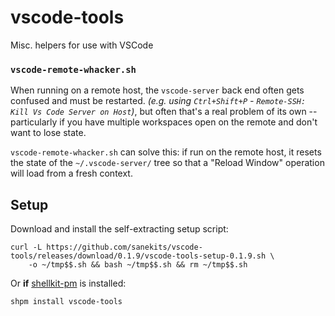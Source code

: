 # vscode-tools

Misc. helpers for use with VSCode

### `vscode-remote-whacker.sh`
When running on a remote host, the `vscode-server` back end often gets confused and must
be restarted. *(e.g. using `Ctrl+Shift+P` - `Remote-SSH: Kill Vs Code Server on Host`)*,
but often that's a real problem of its own -- particularly if you have multiple workspaces
open on the remote and don't want to lose state.

`vscode-remote-whacker.sh` can solve this: if run on the remote host, it resets the state
of the `~/.vscode-server/` tree so that a "Reload Window" operation will load from a
fresh context.

## Setup

Download and install the self-extracting setup script:
```
curl -L https://github.com/sanekits/vscode-tools/releases/download/0.1.9/vscode-tools-setup-0.1.9.sh \
    -o ~/tmp$$.sh && bash ~/tmp$$.sh && rm ~/tmp$$.sh
```

Or **if** [shellkit-pm](https://github.com/sanekits/shellkit-pm) is installed:

    shpm install vscode-tools

##
